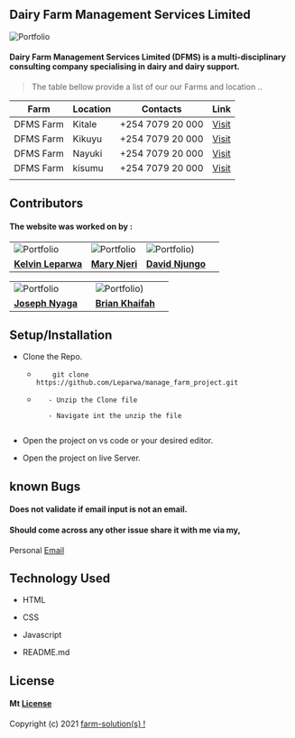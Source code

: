 ## **Dairy Farm Management Services Limited**


![Portfolio](images/png.png)


####  Dairy Farm Management Services Limited (DFMS) is a multi-disciplinary consulting company specialising in dairy and dairy support.
                    
                  


> The table bellow provide a list of our our Farms and location ..

| Farm | Location | Contacts | Link |
| ---   |  ---     | ---  | --- |
| DFMS Farm | Kitale  | +254 7079 20 000| [Visit](ttps://moringaschool.com/)
| DFMS Farm  | Kikuyu | +254 7079 20 000 | [Visit](ttps://moringaschool.com/)
| DFMS Farm | Nayuki  | +254 7079 20 000 | [Visit](ttps://moringaschool.com/)
| DFMS Farm | kisumu  | +254 7079 20 000  |  [Visit](ttps://moringaschool.com/)
|       |        |       |

## **Contributors**
#### The website was worked on by : 

|    |   |    |    | 
| ---   |  ---     | ---  | --- |
| ![Portfolio](images/joseph.jpeg) | ![Portfolio](images/female.jpeg)  | ![Portfolio](images/boy.jpeg))| 
|  [**Kelvin Leparwa**](https://moringaschool.com/) |  [**Mary Njeri**](https://moringaschool.com/)  |  [**David Njungo**](https://moringaschool.com/)|  


|    |   |    |    | 
| ---   |  ---     | ---  | --- |
| ![Portfolio](images/boy2.jpeg) |   | ![Portfolio](images/boy3.jpeg))| 
|  [**Joseph Nyaga**](https://moringaschool.com/) |   |  [**Brian Khaifah**](https://moringaschool.com/)|  


## **Setup/Installation**
* Clone the Repo.
    * ```
          git clone https://github.com/Leparwa/manage_farm_project.git

      ```

     * ```
          - Unzip the Clone file

          - Navigate int the unzip the file
           
* Open the project on vs code or your desired editor.

* Open the project on live Server.



##  **known Bugs**
#### Does not validate if email input is not an email.
#### Should come across any other issue share it with me via my,

Personal
[Email](brian.obuom@student.moringaschool.com)

## **Technology Used**
 * HTML

* CSS

* Javascript

* README.md


## **License**

#### Mt [**License**](https://choosealicense.com/licenses/mit/)

Copyright (c) 2021 [farm-solution(s) !](https://moringaschool.com/)

